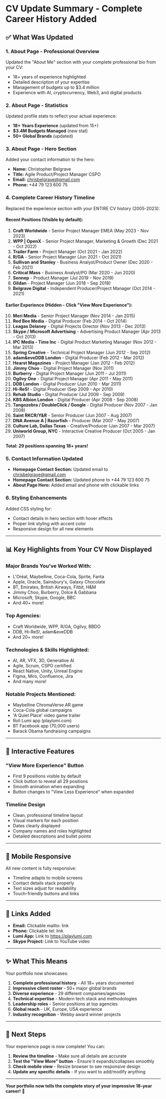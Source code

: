 # CV Update Summary - Complete Career History Added

## ✅ What Was Updated

### 1. **About Page - Professional Overview**
Updated the "About Me" section with your complete professional bio from your CV:
- 18+ years of experience highlighted
- Detailed description of your expertise
- Management of budgets up to $3.4 million
- Experience with AI, cryptocurrency, Web3, and digital products

### 2. **About Page - Statistics**
Updated profile stats to reflect your actual experience:
- **18+ Years Experience** (updated from 15+)
- **$3.4M Budgets Managed** (new stat)
- **50+ Global Brands** (updated)

### 3. **About Page - Hero Section**
Added your contact information to the hero:
- **Name:** Christopher Belgrave
- **Title:** Agile Product/Project Manager CSPO
- **Email:** chrisbelgrave@gmail.com
- **Phone:** +44 79 123 600 75

### 4. **Complete Career History Timeline**
Replaced the experience section with your ENTIRE CV history (2005-2023):

#### **Recent Positions (Visible by default):**
1. **Craft Worldwide** - Senior Project Manager EMEA (May 2023 - Nov 2023)
2. **WPP | OpenX** - Senior Project Manager, Marketing & Growth (Dec 2021 - Oct 2022)
3. **Trailer Farm** - Project Manager (Oct 2021 - Jan 2022)
4. **R/GA** - Senior Project Manager (Jun 2021 - Oct 2021)
5. **Sullivan and Stanley** - Business Analyst/Product Owner (Dec 2020 - Feb 2021)
6. **Critical Mass** - Business Analyst/PO (Mar 2020 - Jun 2020)
7. **Sennep** - Product Manager (Jul 2019 - Nov 2019)
8. **Gildan** - Project Manager (Jun 2018 - Sep 2018)
9. **Belgrave Digital** - Independent Producer/Project Manager (Oct 2014 - 2021)

#### **Earlier Experience (Hidden - Click "View More Experience"):**
10. **Meri Media** - Senior Project Manager (Nov 2014 - Jan 2015)
11. **Red Bee Media** - Digital Producer (Feb 2014 - Oct 2014)
12. **Leagas Delaney** - Digital Projects Director (Nov 2013 - Dec 2013)
13. **Skype / Microsoft Advertising** - Advertising Product Manager (Apr 2013 - Oct 2013)
14. **IPC Media - Time Inc** - Digital Product Marketing Manager (Nov 2012 - Mar 2013)
15. **Spring Creative** - Technical Project Manager (Jun 2012 - Sep 2012)
16. **adam&eveDDB London** - Digital Producer (Feb 2012 - Mar 2012)
17. **Hearst Magazines** - Project Manager (Jan 2012 - Feb 2012)
18. **Jimmy Choo** - Digital Project Manager (Nov 2011)
19. **Burberry** - Digital Project Manager (Jun 2011 - Jul 2011)
20. **Ogilvy One** - Digital Project Manager (Apr 2011 - May 2011)
21. **DDB London** - Digital Producer (Jun 2010 - Mar 2011)
22. **Hi-ReS!** - Digital Producer (Sep 2009 - Apr 2010)
23. **Rehab Studio** - Digital Producer (Jul 2009 - Sep 2009)
24. **KBS Albion London** - Digital Producer (Apr 2008 - Sep 2008)
25. **Tangozebra / DoubleClick / Google** - Digital Producer (Nov 2007 - Jan 2008)
26. **Saint RKCR/Y&R** - Senior Producer (Jun 2007 - Aug 2007)
27. **DNA Avenue A | Razorfish** - Producer (Mar 2007 - May 2007)
28. **Culture Lab, Dallas Texas** - Creative/Producer (Jan 2007 - Mar 2007)
29. **Uniworld Group, NYC** - Interactive Creative Producer (Oct 2005 - Jan 2007)

**Total: 29 positions spanning 18+ years!**

### 5. **Contact Information Updated**
- **Homepage Contact Section:** Updated email to chrisbelgrave@gmail.com
- **Homepage Contact Section:** Updated phone to +44 79 123 600 75
- **About Page Hero:** Added email and phone with clickable links

### 6. **Styling Enhancements**
Added CSS styling for:
- Contact details in hero section with hover effects
- Proper link styling with accent color
- Responsive design for all new elements

---

## 📊 Key Highlights from Your CV Now Displayed

### **Major Brands You've Worked With:**
- L'Oréal, Maybelline, Coca-Cola, Sprite, Fanta
- Apple, Oracle, Sainsbury's, Galaxy Chocolate
- BT, Emirates, British Airways, Fitbit, H&M
- Jimmy Choo, Burberry, Dolce & Gabbana
- Microsoft, Skype, Google, BBC
- And 40+ more!

### **Top Agencies:**
- Craft Worldwide, WPP, R/GA, Ogilvy, BBDO
- DDB, Hi-ReS!, adam&eveDDB
- And 20+ more!

### **Technologies & Skills Highlighted:**
- AI, AR, VFX, 3D, Generative AI
- Agile, Scrum, CSPO certified
- React Native, Unity, Unreal Engine
- Figma, Miro, Confluence, Jira
- And many more!

### **Notable Projects Mentioned:**
- Maybelline ChromaVerse AR game
- Coca-Cola global campaigns
- 'A Quiet Place' video game trailer
- Roli Lumi app (playlumi.com)
- BT Facebook app (70,000 users)
- Barack Obama fundraising campaigns

---

## 🎯 Interactive Features

### **"View More Experience" Button**
- First 9 positions visible by default
- Click button to reveal all 29 positions
- Smooth animation when expanding
- Button changes to "View Less Experience" when expanded

### **Timeline Design**
- Clean, professional timeline layout
- Visual markers for each position
- Dates clearly displayed
- Company names and roles highlighted
- Detailed descriptions and bullet points

---

## 📱 Mobile Responsive

All new content is fully responsive:
- Timeline adapts to mobile screens
- Contact details stack properly
- Text sizes adjust for readability
- Touch-friendly buttons and links

---

## 🔗 Links Added

- **Email:** Clickable mailto: link
- **Phone:** Clickable tel: link
- **Lumi App:** Link to https://playlumi.com
- **Skype Project:** Link to YouTube video

---

## ✨ What This Means

Your portfolio now showcases:
1. **Complete professional history** - All 18+ years documented
2. **Impressive client roster** - 50+ major global brands
3. **Diverse experience** - 29 different companies/agencies
4. **Technical expertise** - Modern tech stack and methodologies
5. **Leadership roles** - Senior positions at top agencies
6. **Global reach** - UK, Europe, USA experience
7. **Industry recognition** - Webby award winner projects

---

## 🚀 Next Steps

Your experience page is now complete! You can:
1. **Review the timeline** - Make sure all details are accurate
2. **Test the "View More" button** - Ensure it expands/collapses smoothly
3. **Check mobile view** - Resize browser to see responsive design
4. **Update any specific details** - If you want to add/modify anything

---

**Your portfolio now tells the complete story of your impressive 18-year career!** 🎉

